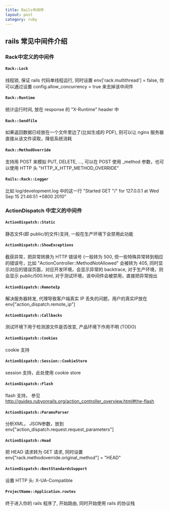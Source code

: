 ```yaml
---
title: Rails中间件
layout: post
category: ruby
---
```


## rails 常见中间件介绍

### Rack中定义的中间件

#### `Rack::Lock`  
线程锁, 保证 rails 代码单线程运行, 同时设置 env['rack.multithread'] = false, 你可以通过设置 config.allow_concurrency = true 来去掉该中间件

#### `Rack::Runtime`
统计运行时间, 放在 response 的 "X-Runtime" header 中

#### `Rack::Sendfile`  
如果返回数据已经放在一个文件里边了(比如生成的 PDF), 则可以让 nginx 服务器直接从该文件读取，降低系统消耗

#### `Rack::MethodOverride`  
支持用 POST 来模拟 PUT, DELETE, ..., 可以在 POST 使用 _method 参数，也可以使用 HTTP 头 "HTTP_X_HTTP_METHOD_OVERRIDE"

#### `Rails::Rack::Logger`  
比如 log/development.log 中的这一行 "Started GET "/" for 127.0.0.1 at Wed Sep 15 21:46:51 +0800 2010"


### ActionDispatch 中定义的中间件

#### `ActionDispatch::Static`
静态文件(即 public/的文件)支持, 一般在生产环境下会禁用此功能

#### `ActionDispatch::ShowExceptions`
截获异常，把异常转换为 HTTP 错误号 (一般转为 500, 但一些特殊异常转到相应的错误号，比如 "ActionController::MethodNotAllowed" 会被转为 405, 同时显示对应的错误页面，对应开发环境，会显示异常的 backtrace, 对于生产环境，则会显示 public/500.html, 对于测试环境，该中间件会被禁用，直接把异常抛出

#### `ActionDispatch::RemoteIp`
解决服务器转发, 代理导致客户端真实 IP 丢失的问题，用户的真实IP放在 env["action_dispatch.remote_ip"]

#### `ActionDispatch::Callbacks`
测试环境下用于检测源文件是否改变, 产品环境下作用不明 (TODO)

#### `ActionDispatch::Cookies`
cookie 支持

#### `ActionDispatch::Session::CookieStore`
session 支持，此处使用 cookie store

#### `ActionDispatch::Flash`
flash 支持， 参见 http://guides.rubyonrails.org/action_controller_overview.html#the-flash

#### `ActionDispatch::ParamsParser`
分析XML， JSON参数，放到 env["action_dispatch.request.request_parameters"]

#### `ActionDispatch::Head`
把 HEAD 请求转为 GET 请求, 同时设置 env["rack.methodoverride.original_method"] = "HEAD"

#### `ActionDispatch::BestStandardsSupport`
设置 HTTP 头: X-UA-Compatible

#### `ProjectName::Application.routes`
终于进入你的 rails 程序了, 开始路由, 同时开始使用 rails 的协议栈
